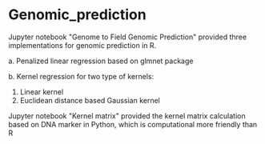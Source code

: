 # Genomic_prediction

Jupyter notebook "Genome to Field Genomic Prediction" provided three implementations for genomic prediction in R. 

a. Penalized linear regression based on glmnet package

b. Kernel regression for two type of kernels: 
   1. Linear kernel
   2. Euclidean distance based Gaussian kernel 
 
Jupyter notebook "Kernel matrix" provided the kernel matrix calculation based on DNA marker in Python, 
which is computational more friendly than R 
